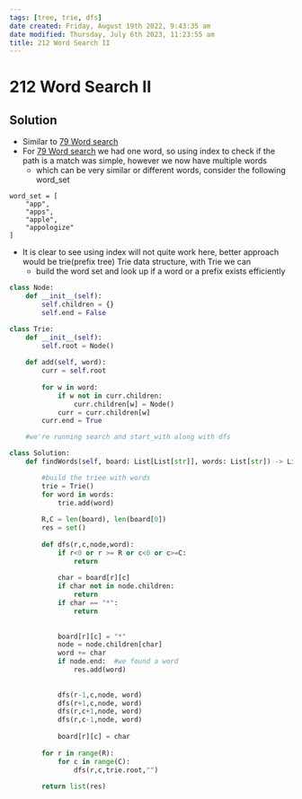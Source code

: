 ```yaml
---
tags: [tree, trie, dfs]
date created: Friday, August 19th 2022, 9:43:35 am
date modified: Thursday, July 6th 2023, 11:23:55 am
title: 212 Word Search II
---
```


# 212 Word Search II

## Solution

- Similar to [79 Word search](Algo/Coding%20Practice/Tree/79%20Word%20search.md)
- For [79 Word search](Algo/Coding%20Practice/Tree/79%20Word%20search.md) we had one word, so using index to check if the path is a match was simple, however we now have multiple words
	- which can be very similar or different words, consider the following word_set

```
word_set = [
	"app",
	"apps",
	"apple",
	"appologize"
]
```

- It is clear to see using index will not quite work here, better approach would be trie(prefix tree) Trie data structure, with Trie we can
	- build the word set and look up if a word or a prefix exists efficiently

```python
class Node:
    def __init__(self):
        self.children = {}
        self.end = False

class Trie:
    def __init__(self):
        self.root = Node()
        
    def add(self, word):
        curr = self.root
        
        for w in word:
            if w not in curr.children:
                curr.children[w] = Node()
            curr = curr.children[w]
        curr.end = True

	#we're running search and start_with along with dfs
```

```python
class Solution:
    def findWords(self, board: List[List[str]], words: List[str]) -> List[str]:

		#build the triee with words
        trie = Trie()
        for word in words:
            trie.add(word)
            
        R,C = len(board), len(board[0])
        res = set()
        
        def dfs(r,c,node,word):
            if r<0 or r >= R or c<0 or c>=C:
                return
            
            char = board[r][c]
            if char not in node.children:
                return
            if char == "*":
                return 
            
            
            board[r][c] = "*"
            node = node.children[char]
            word += char
            if node.end:  #we found a word
                res.add(word)
                
            
            dfs(r-1,c,node, word)
            dfs(r+1,c,node, word)
            dfs(r,c+1,node, word)
            dfs(r,c-1,node, word)
            
            board[r][c] = char
        
        for r in range(R):
            for c in range(C):
                dfs(r,c,trie.root,"")
                
        return list(res)
```

